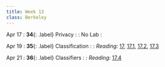 ```yaml
---
title: Week 13
class: Berkeley
---
```


Apr 17
: **34**{: .label} Privacy
  : <!--[Slides]#) &#8226; [Demos](#) &#8226; [Video](#)-->
: No Lab
  : <!--[Project 3 Lab Worksheet](#)-->

Apr 19
: **35**{: .label} Classification
  : <!--[Slides]#) &#8226; [Demos](#) &#8226; [Video](#)-->
: *Reading:* [17](https://inferentialthinking.com/chapters/17/Classification.html), [17.1](https://inferentialthinking.com/chapters/17/1/Nearest_Neighbors.html), [17.2](https://inferentialthinking.com/chapters/17/2/Training_and_Testing.html), [17.3](https://inferentialthinking.com/chapters/17/3/Rows_of_Tables.html)

Apr 21
: **36**{: .label} Classifiers
  : <!--[Slides]#) &#8226; [Demos](#) &#8226; [Video](#)-->
: *Reading:* [17.4](https://inferentialthinking.com/chapters/17/4/Implementing_the_Classifier.html)
